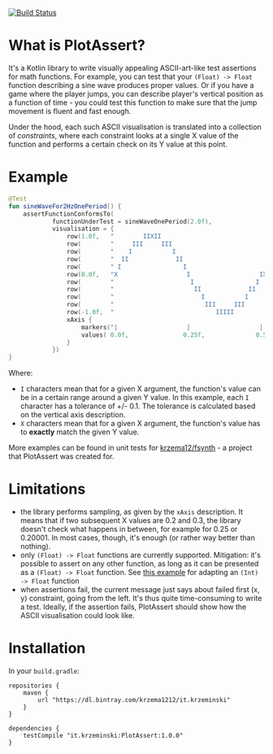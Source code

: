 [![Build Status](https://travis-ci.com/krzema12/PlotAssert.svg?branch=master)](https://travis-ci.com/krzema12/PlotAssert)

# What is PlotAssert?

It's a Kotlin library to write visually appealing ASCII-art-like test assertions for math functions. For example, you
can test that your `(Float) -> Float` function describing a sine wave produces proper values. Or if you have a game
where the player jumps, you can describe player's vertical position as a function of time - you could test this function
to make sure that the jump movement is fluent and fast enough.

Under the hood, each such ASCII visualisation is translated into a collection of *constraints*, where each constraint
looks at a single X value of the function and performs a certain check on its Y value at this point.

# Example

```kotlin
@Test
fun sineWaveFor2HzOnePeriod() {
    assertFunctionConformsTo(
            functionUnderTest = sineWaveOnePeriod(2.0f),
            visualisation = {
                row(1.0f,   "        IIXII                                                                    ")
                row(        "     III     III                                                                 ")
                row(        "    I           I                                                                ")
                row(        "  II             II                                                              ")
                row(        " I                 I                                                             ")
                row(0.0f,   "X                   I                   IXXXXXXXXXXXXXXXXXXXXXXXXXXXXXXXXXXXXXXXX")
                row(        "                     I                 I                                         ")
                row(        "                      II             II                                          ")
                row(        "                        I           I                                            ")
                row(        "                         III     III                                             ")
                row(-1.0f,  "                            IIIII                                                ")
                xAxis {
                    markers("|                   |                   |                   |                   |")
                    values( 0.0f,               0.25f,              0.5f,               0.75f,              1.0f)
                }
            })
}
```

Where:

* `I` characters mean that for a given X argument, the function's value can be in a certain range around a given Y
  value. In this example, each `I` character has a tolerance of +/- 0.1. The tolerance is calculated based on the
  vertical axis description.
* `X` characters mean that for a given X argument, the function's value has to **exactly** match the given Y value.

More examples can be found in unit tests for [krzema12/fsynth](https://github.com/krzema12/fsynth) - a project that
PlotAssert was created for.

# Limitations

* the library performs sampling, as given by the `xAxis` description. It means that if two subsequent X values are 0.2
  and 0.3, the library doesn't check what happens in between, for example for 0.25 or 0.20001. In most cases, though,
  it's enough (or rather way better than nothing).
* only `(Float) -> Float` functions are currently supported. Mitigation: it's possible to assert on any other function,
  as long as it can be presented as a `(Float) -> Float` function. See [this example](https://github.com/krzema12/fsynth/blob/feb05893b14fba0f7a780dc546d1ad806bb2bfbf/core/src/test/kotlin/it/krzeminski/fsynth/RenderingTest.kt#L23)
  for adapting an `(Int) -> Float` function
* when assertions fail, the current message just says about failed first (x, y) constraint, going from the left. It's
  thus quite time-consuming to write a test. Ideally, if the assertion fails, PlotAssert should show how the ASCII
  visualisation could look like.

# Installation

In your `build.gradle`:

```
repositories {
    maven {
        url "https://dl.bintray.com/krzema1212/it.krzeminski"
    }
}

dependencies {
    testCompile "it.krzeminski:PlotAssert:1.0.0"
}

```
